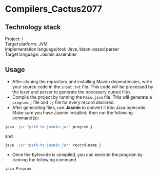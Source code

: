 # Compilers_Cactus2077

## Technology stack
Project: I \
Target platform: JVM \
Implementation language/tool: Java, bison-based parser \
Target language: Jasmin assembler 

## Usage
- After cloning the repository and installing Maven dependencies, write your source code in the `input.txt` file. This code will be processed by the lexer and parser to generate the necessary output files.
- Compile the project by running the `Main.java` file. This will generate a `program.j` file and `.j` file for every record declared.
- After generating files, use **Jasmin** to convert it into Java bytecode. Make sure you have Jasmin installed, then run the following command(s):
```bash
java -jar "path-to-jasmin.jar" program.j
```
and
```bash
java -jar "path-to-jasmin.jar" record-name.j
```
- Once the bytecode is compiled, you can execute the program by running the following command
```bash
java Program
```
